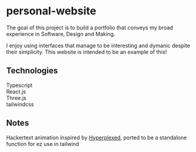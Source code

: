 # personal-website

The goal of this project is to build a portfolio that conveys my broad experience in Software, Design and Making.

I enjoy using interfaces that manage to be interesting and dymanic despite their simplicity. This website is intended to be an example of this!

<h2> Technologies </h2>

Typescript
<br/>
React.js
<br/>
Three.js
<br/>
tailwindcss
<br/>

<h2> Notes </h2>

Hackertext animation inspired by <a href="https://youtu.be/W5oawMJaXbU">Hyperplexed</a>, ported to be a standalone function for ez use in tailwind
